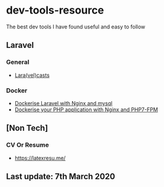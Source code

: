 # dev-tools-resource
The best dev tools I have found useful and easy to follow

## Laravel
### General
- [Lara(vel)casts](https://www.laracasts.com)

### Docker
- [Dockerise Laravel with Nginx and mysql](https://www.howtoforge.com/dockerizing-laravel-with-nginx-mysql-and-docker-compose/)
- [Dockerise your PHP application with Nginx and PHP7-FPM](http://geekyplatypus.com/dockerise-your-php-application-with-nginx-and-php7-fpm/)

## [Non Tech]
### CV Or Resume
- https://latexresu.me/


## Last update: 7th March 2020
